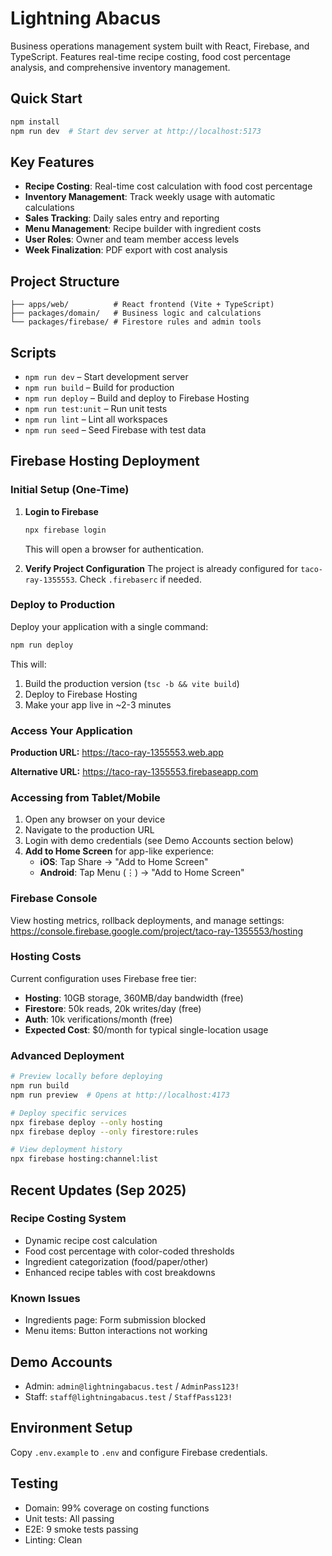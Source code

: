 # Lightning Abacus

Business operations management system built with React, Firebase, and TypeScript. Features real-time recipe costing, food cost percentage analysis, and comprehensive inventory management.

## Quick Start

```bash
npm install
npm run dev  # Start dev server at http://localhost:5173
```

## Key Features

- **Recipe Costing**: Real-time cost calculation with food cost percentage
- **Inventory Management**: Track weekly usage with automatic calculations
- **Sales Tracking**: Daily sales entry and reporting
- **Menu Management**: Recipe builder with ingredient costs
- **User Roles**: Owner and team member access levels
- **Week Finalization**: PDF export with cost analysis

## Project Structure

```
├── apps/web/          # React frontend (Vite + TypeScript)
├── packages/domain/   # Business logic and calculations
└── packages/firebase/ # Firestore rules and admin tools
```

## Scripts

- `npm run dev` – Start development server
- `npm run build` – Build for production
- `npm run deploy` – Build and deploy to Firebase Hosting
- `npm run test:unit` – Run unit tests
- `npm run lint` – Lint all workspaces
- `npm run seed` – Seed Firebase with test data

## Firebase Hosting Deployment

### Initial Setup (One-Time)

1. **Login to Firebase**
   ```bash
   npx firebase login
   ```
   This will open a browser for authentication.

2. **Verify Project Configuration**
   The project is already configured for `taco-ray-1355553`. Check `.firebaserc` if needed.

### Deploy to Production

Deploy your application with a single command:

```bash
npm run deploy
```

This will:
1. Build the production version (`tsc -b && vite build`)
2. Deploy to Firebase Hosting
3. Make your app live in ~2-3 minutes

### Access Your Application

**Production URL:** https://taco-ray-1355553.web.app

**Alternative URL:** https://taco-ray-1355553.firebaseapp.com

### Accessing from Tablet/Mobile

1. Open any browser on your device
2. Navigate to the production URL
3. Login with demo credentials (see Demo Accounts section below)
4. **Add to Home Screen** for app-like experience:
   - **iOS**: Tap Share → "Add to Home Screen"
   - **Android**: Tap Menu (⋮) → "Add to Home Screen"

### Firebase Console

View hosting metrics, rollback deployments, and manage settings:
https://console.firebase.google.com/project/taco-ray-1355553/hosting

### Hosting Costs

Current configuration uses Firebase free tier:
- **Hosting**: 10GB storage, 360MB/day bandwidth (free)
- **Firestore**: 50k reads, 20k writes/day (free)
- **Auth**: 10k verifications/month (free)
- **Expected Cost**: $0/month for typical single-location usage

### Advanced Deployment

```bash
# Preview locally before deploying
npm run build
npm run preview  # Opens at http://localhost:4173

# Deploy specific services
npx firebase deploy --only hosting
npx firebase deploy --only firestore:rules

# View deployment history
npx firebase hosting:channel:list
```

## Recent Updates (Sep 2025)

### Recipe Costing System
- Dynamic recipe cost calculation
- Food cost percentage with color-coded thresholds
- Ingredient categorization (food/paper/other)
- Enhanced recipe tables with cost breakdowns

### Known Issues
- Ingredients page: Form submission blocked
- Menu items: Button interactions not working

## Demo Accounts

- Admin: `admin@lightningabacus.test` / `AdminPass123!`
- Staff: `staff@lightningabacus.test` / `StaffPass123!`

## Environment Setup

Copy `.env.example` to `.env` and configure Firebase credentials.

## Testing

- Domain: 99% coverage on costing functions
- Unit tests: All passing
- E2E: 9 smoke tests passing
- Linting: Clean